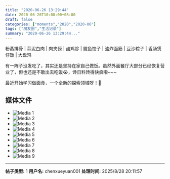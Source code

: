 ```yaml
---
title: "2020-06-26 13:29:44"
date: 2020-06-26T10:00:00+08:00
draft: false
categories: ["moments","2020","2020-06"]
tags: ["朋友圈","生活记录"]
summary: "2020-06-26 13:29:44..."
---
```


粉蒸排骨 | 蒜泥白肉 | 肉夹馍 | 卤鸡胗 | 鲅鱼饺子 | 油炸面筋 | 豆沙粽子 | 香肠煲仔饭 | 大盘鸡

有一阵子没发吃了，其实还是坚持在家自己做饭。虽然外面餐厅大部分已经恢复营业了，但也还是不敢出去吃饭😭，馋日料馋得快疯啦~~~

最近开始学习做面食，一个全新的探索领域呀！🥰

## 媒体文件

- ![Media 1](/Moments/photos/2020-06-26/202006261329440.jpg)
- ![Media 2](/Moments/photos/2020-06-26/202006261329441.jpg)
- ![Media 3](/Moments/photos/2020-06-26/202006261329442.jpg)
- ![Media 4](/Moments/photos/2020-06-26/202006261329443.jpg)
- ![Media 5](/Moments/photos/2020-06-26/202006261329444.jpg)
- ![Media 6](/Moments/photos/2020-06-26/202006261329445.jpg)
- ![Media 7](/Moments/photos/2020-06-26/202006261329446.jpg)
- ![Media 8](/Moments/photos/2020-06-26/202006261329447.jpg)
- ![Media 9](/Moments/photos/2020-06-26/202006261329448.jpg)

---

**帖子类型:** 1
**用户名:** chenxueyuan001
**处理时间:** 2025/8/28 20:11:57